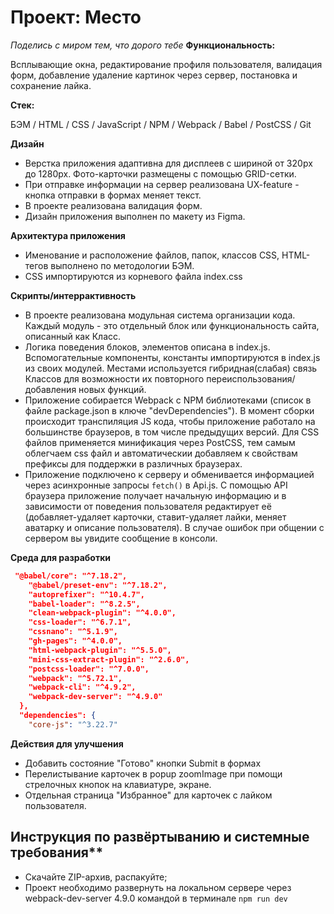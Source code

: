 # Проект: Место
*Поделись с миром тем, что дорого тебе*
**Функциональность:**

Всплывающие окна, редактирование профиля пользователя, валидация форм, добавление удаление картинок через сервер, постановка и сохранение лайка.

**Стек:**

БЭМ / HTML / CSS / JavaScript / NPM / Webpack / Babel / PostCSS / Git

**Дизайн**
* Верстка приложения адаптивна для дисплеев с шириной от 320px до 1280px. Фото-карточки размещены с помощью GRID-сетки.
* При отправке информации на сервер реализована UX-feature - кнопка отправки в формах меняет текст.
* В проекте реализована валидация форм.
* Дизайн приложения выполнен по макету из Figma.

**Архитектура приложения**
* Именование и расположение файлов, папок, классов CSS, HTML-тегов выполнено по методологии БЭМ.
* CSS импортируются из корневого файла index.css

**Скрипты/интеррактивность**
* В проекте реализована модульная система организации кода. Каждый модуль - это отдельный блок или функциональность сайта, описанный как Класс.
* Логика поведения блоков, элементов описана в index.js. Вспомогательные компоненты, константы импортируются в index.js из своих модулей. Местами используется гибридная(слабая) связь Классов для возможности их повторного переиспользования/добавления новых функций.
* Приложение собирается Webpack с NPM библиотеками (список в файле package.json в ключе "devDependencies"). В момент сборки происходит транспиляция JS кода, чтобы приложение работало на большинстве браузеров, в том числе предыдущих версий. Для CSS файлов применяется минификация через PostCSS, тем самым облегчаем css файл и автоматическии добавляем к свойствам префиксы для поддержки в различных браузерах.
* Приложение подключено к серверу и обменивается информацией через асинхронные запросы `fetch()` в Api.js. C помощью API браузера приложение получает начальную информацию и в зависимости от поведения пользователя редактирует её (добавляет-удаляет карточки, ставит-удаляет лайки, меняет аватарку и описание пользователя). В случае ошибок при общении с сервером вы увидите сообщение в консоли.

**Среда для разработки**
```json
 "@babel/core": "^7.18.2",
    "@babel/preset-env": "^7.18.2",
    "autoprefixer": "^10.4.7",
    "babel-loader": "^8.2.5",
    "clean-webpack-plugin": "^4.0.0",
    "css-loader": "^6.7.1",
    "cssnano": "^5.1.9",
    "gh-pages": "^4.0.0",
    "html-webpack-plugin": "^5.5.0",
    "mini-css-extract-plugin": "^2.6.0",
    "postcss-loader": "^7.0.0",
    "webpack": "^5.72.1",
    "webpack-cli": "^4.9.2",
    "webpack-dev-server": "^4.9.0"
  },
  "dependencies": {
    "core-js": "^3.22.7"
```
**Действия для улучшения**

* Добавить состояние "Готово" кнопки Submit в формах
* Перелистывание карточек в popup zoomImage при помощи стрелочных кнопок на клавиатуре, экране.
* Отдельная страница "Избранное" для карточек с лайком пользователя.

## Инструкция по развёртыванию и системные требования**
* Скачайте ZIP-архив, распакуйте;
* Проект необходимо развернуть на локальном сервере через webpack-dev-server 4.9.0 командой в терминале `npm run dev`



